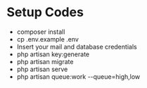<h1>Setup Codes</h1>

<ul>
  <li>composer install</li>
  <li>cp .env.example .env</li>
  <li>Insert your mail and database credentials</li>
  <li>php artisan key:generate</li>
  <li>php artisan migrate</li>
  <li>php artisan serve</li>
  <li>php artisan queue:work --queue=high,low</li>
</ul>